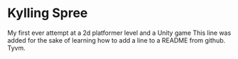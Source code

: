 # Kylling Spree
 My first ever attempt at a 2d platformer level and a Unity game
This line was added for the sake of learning how to add a line to a README from github. Tyvm.

